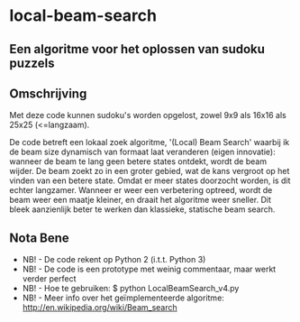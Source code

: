 # local-beam-search

Een algoritme voor het oplossen van sudoku puzzels
---

## Omschrijving

Met deze code kunnen sudoku's worden opgelost, zowel 9x9 als 16x16 als 25x25 (<=langzaam).

De code betreft een lokaal zoek algoritme, '(Local) Beam Search' waarbij ik de beam size
dynamisch van formaat laat veranderen (eigen innovatie): wanneer de beam te lang geen betere states
ontdekt, wordt de beam wijder. De beam zoekt zo in een groter gebied, wat de kans vergroot op het
vinden van een betere state. Omdat er meer states doorzocht worden, is dit echter langzamer.
Wanneer er weer een verbetering optreed, wordt de beam weer een maatje kleiner, en draait het
algoritme weer sneller. Dit bleek aanzienlijk beter te werken dan klassieke, statische beam search.

## Nota Bene

- NB! - De code rekent op Python 2 (i.t.t. Python 3)
- NB! - De code is een prototype met weinig commentaar, maar werkt verder perfect
- NB! - Hoe te gebruiken: $ python LocalBeamSearch_v4.py
- NB! - Meer info over het geïmplementeerde algoritme: http://en.wikipedia.org/wiki/Beam_search



